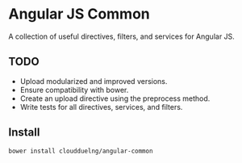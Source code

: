 Angular JS Common
===========================

A collection of useful directives, filters, and services for Angular JS.

## TODO
- Upload modularized and improved versions.
- Ensure compatibility with bower.
- Create an upload directive using the preprocess method.
- Write tests for all directives, services, and filters.

## Install

```
bower install cloudduelng/angular-common
```